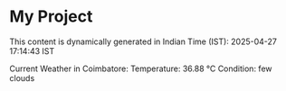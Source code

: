 # My Project

This content is dynamically generated in Indian Time (IST): 2025-04-27 17:14:43 IST


Current Weather in Coimbatore:
Temperature: 36.88 °C
Condition: few clouds
